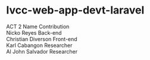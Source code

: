 # lvcc-web-app-devt-laravel

ACT 2
Name                Contribution<BR>
Nicko Reyes         Back-end<BR>
Christian Diverson  Front-end<BR>
Karl Cabangon       Researcher<BR>
Al John Salvador    Researcher<BR>
